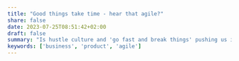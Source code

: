 ```yaml
---
title: "Good things take time - hear that agile?"
share: false 
date: 2023-07-25T08:51:42+02:00
draft: false
summary: "Is hustle culture and 'go fast and break things' pushing us into making rushed, low quality solutions?"
keywords: ['business', 'product', 'agile']
---
```

